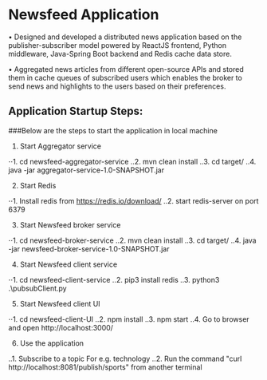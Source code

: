 # Newsfeed Application
• Designed and developed a distributed news application based on the publisher-subscriber model powered by ReactJS
frontend, Python middleware, Java-Spring Boot backend and Redis cache data store.

• Aggregated news articles from different open-source APIs and stored them in cache queues of subscribed users which
enables the broker to send news and highlights to the users based on their preferences.


## Application Startup Steps:

###Below are the steps to start the application in local machine

1. Start Aggregator service

⋅⋅1. cd newsfeed-aggregator-service
..2. mvn clean install
..3. cd target/
..4. java -jar aggregator-service-1.0-SNAPSHOT.jar


2. Start Redis

⋅⋅1. Install redis from https://redis.io/download/
..2. start redis-server on port 6379


3. Start Newsfeed broker service

⋅⋅1. cd newsfeed-broker-service
..2. mvn clean install
..3. cd target/
..4. java -jar newsfeed-broker-service-1.0-SNAPSHOT.jar


4. Start Newsfeed client service

⋅⋅1. cd newsfeed-client-service
..2. pip3 install redis
..3. python3 .\pubsubClient.py


5. Start Newsfeed client UI

⋅⋅1. cd newsfeed-client-UI
..2. npm install
..3. npm start
..4. Go to browser and open http://localhost:3000/


6. Use the application

..1. Subscribe to a topic For e.g. technology
..2. Run the command "curl http://localhost:8081/publish/sports" from another terminal
